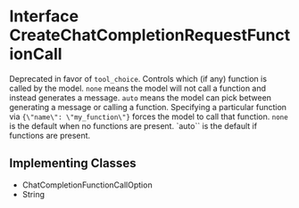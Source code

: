 

# Interface CreateChatCompletionRequestFunctionCall

Deprecated in favor of `tool_choice`.  Controls which (if any) function is called by the model. `none` means the model will not call a function and instead generates a message. `auto` means the model can pick between generating a message or calling a function. Specifying a particular function via `{\"name\": \"my_function\"}` forces the model to call that function.  `none` is the default when no functions are present. `auto`` is the default if functions are present. 
## Implementing Classes

* ChatCompletionFunctionCallOption
* String


